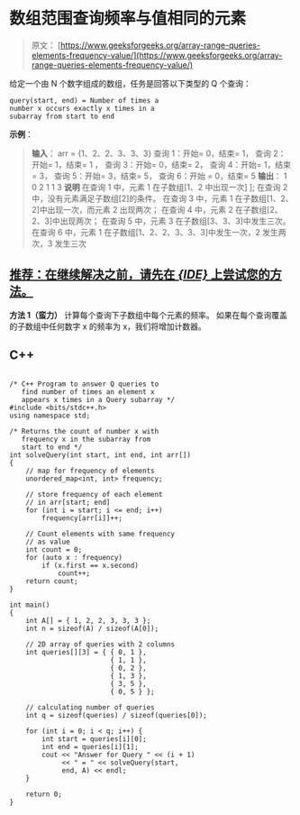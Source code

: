 # 数组范围查询频率与值相同的元素

> 原文： [https://www.geeksforgeeks.org/array-range-queries-elements-frequency-value/](https://www.geeksforgeeks.org/array-range-queries-elements-frequency-value/)

给定一个由 N 个数字组成的数组，任务是回答以下类型的 Q 个查询：

```
query(start, end) = Number of times a 
number x occurs exactly x times in a 
subarray from start to end

```

**示例**：

> **输入**： arr = {1、2、2、3、3、3}
> 查询 1：开始= 0，结束= 1，
> 查询 2：开始= 1，结束= 1 ，
> 查询 3：开始= 0，结束= 2，
> 查询 4：开始= 1，结束= 3，
> 查询 5：开始= 3，结束= 5，
> 查询 6：开始 = 0，结束= 5
> **输出**： 1 0 2 1 1 3
> **说明**
> 在查询 1 中，元素 1 在子数组[1、2 中出现一次] ];
> 在查询 2 中，没有元素满足子数组[2]的条件。
> 在查询 3 中，元素 1 在子数组[1、2、2]中出现一次，而元素 2 出现两次；
> 在查询 4 中，元素 2 在子数组[2、2、3]中出现两次；
> 在查询 5 中，元素 3 在子数组[3、3、3]中发生三次。
> 在查询 6 中，元素 1 在子数组[1、2、2、3、3、3]中发生一次，2 发生两次，3 发生三次

## [推荐：在继续解决之前，请先在 ***<u>{IDE}</u>*** 上尝试您的方法。](https://ide.geeksforgeeks.org/)

**方法 1（蛮力）**
计算每个查询下子数组中每个元素的频率。 如果在每个查询覆盖的子数组中任何数字 x 的频率为 x，我们将增加计数器。

## C++ 

```

/* C++ Program to answer Q queries to  
   find number of times an element x  
   appears x times in a Query subarray */
#include <bits/stdc++.h> 
using namespace std; 

/* Returns the count of number x with 
   frequency x in the subarray from  
   start to end */
int solveQuery(int start, int end, int arr[]) 
{ 
    // map for frequency of elements 
    unordered_map<int, int> frequency; 

    // store frequency of each element  
    // in arr[start; end] 
    for (int i = start; i <= end; i++)  
        frequency[arr[i]]++;     

    // Count elements with same frequency 
    // as value 
    int count = 0; 
    for (auto x : frequency)  
        if (x.first == x.second)  
            count++;     
    return count; 
} 

int main() 
{ 
    int A[] = { 1, 2, 2, 3, 3, 3 }; 
    int n = sizeof(A) / sizeof(A[0]); 

    // 2D array of queries with 2 columns 
    int queries[][3] = { { 0, 1 }, 
                         { 1, 1 }, 
                         { 0, 2 }, 
                         { 1, 3 }, 
                         { 3, 5 }, 
                         { 0, 5 } }; 

    // calculating number of queries 
    int q = sizeof(queries) / sizeof(queries[0]); 

    for (int i = 0; i < q; i++) { 
        int start = queries[i][0]; 
        int end = queries[i][1]; 
        cout << "Answer for Query " << (i + 1) 
             << " = " << solveQuery(start, 
             end, A) << endl; 
    } 

    return 0; 
} 

```